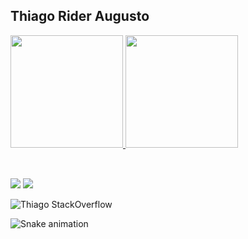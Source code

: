 ## Thiago Rider Augusto
 <div>
  <a href="https://github.com/thiagorider">
  <img height="180em" src="https://github-readme-stats.vercel.app/api?username=thiagorider&show_icons=true&theme=dracula&include_all_commits=true&count_private=true"/>
  <img height="180em" src="https://github-readme-stats.vercel.app/api/top-langs/?username=thiagorider&layout=compact&langs_count=10&theme=dracula"&count_private=true/>
</div>
<div style="display: inline_block"><br>
</div>
  
  ##
 
<div> 
  <a href = "mailto:thiago.rider@gmail.com"><img src="https://img.shields.io/badge/-Gmail-%23333?style=for-the-badge&logo=gmail&logoColor=white" target="_blank"></a>
  <a href="https://www.linkedin.com/in/thiagorider" target="_blank"><img src="https://img.shields.io/badge/-LinkedIn-%230077B5?style=for-the-badge&logo=linkedin&logoColor=white" target="_blank"></a>
 
  ![Thiago StackOverflow](https://stackoverflow-badge.vercel.app/?userID=5240115)
 
  ![Snake animation](https://github.com/thiagorider/thiagorider/blob/output/github-contribution-grid-snake.svg)
 
</div>
